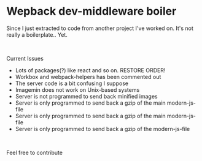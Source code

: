 <h1>Wepback dev-middleware boiler</h1>

<p>Since I just extracted to code from another project I've worked on. It's not really
a boilerplate.. Yet. </p>
<br>
<p>Current Issues</p>
  <ul>
    <li>Lots of packages(?) like react and so on. RESTORE ORDER!</li>
    <li>Workbox and webpack-helpers has been commented out</li>
    <li>The server code is a bit confusing I suppose</li>
    <li>Imagemin does not work on Unix-based systems</li>
    <li>Server is not programmed to send back minified images</li>
    <li>Server is only programmed to send back a gzip of the main modern-js-file</li>
    <li>Server is only programmed to send back a gzip of the main modern-js-file</li>
    <li>Server is only programmed to send back a gzip of the modern-js-file</li>
  </ul>
<br>

<p>Feel free to contribute</p>
